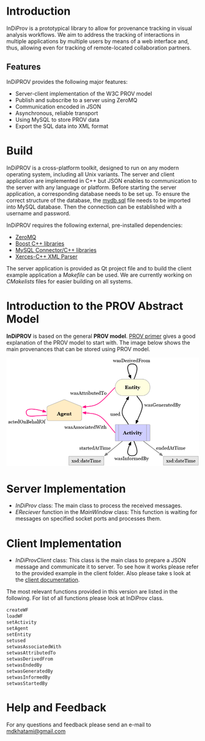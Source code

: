 # Introduction

InDiProv is a prototypical library to allow for provenance tracking in visual analysis workflows. 
We aim to address the tracking of interactions in multiple applications by multiple users by means of a web interface and, thus, allowing even for tracking of remote-located collaboration partners.


## Features

InDiPROV provides the following major features:

* Server-client implementation of the W3C PROV model
* Publish and subscribe to a server using ZeroMQ
* Communication encoded in JSON
* Asynchronous, reliable transport
* Using MySQL to store PROV data
* Export the SQL data into XML format


# Build

InDiPROV is a cross-platform toolkit, designed to run on any modern operating system, including all Unix variants. The server and client application are implemented in C++ but JSON enables to communication to the server with any language or platform. Before starting the server application, a corresponding database needs to be set up. To ensure the correct structure of the database, the [mydb.sql](https://github.com/HBPVIS/InDiProv/blob/master/Database-Structure/mydb.sql) file needs to be imported into MySQL database. Then the connection can be established with a username and password.

InDiPROV requires the following external, pre-installed dependencies:

* [ZeroMQ](http://zeromq.org/)
* [Boost C++ libraries](http://www.boost.org/)
* [MySQL Connector/C++ libraries](https://dev.mysql.com/downloads/connector/cpp/) 
* [Xerces-C++ XML Parser](http://xerces.apache.org/xerces-c/index.html)

The server application is provided as Qt project file and to build the client example application a *Makefile* can be used. We are currently working on *CMakelists* files for easier building on all systems.


# Introduction to the PROV Abstract Model

**InDiPROV** is based on the general **PROV model**. [PROV primer](https://www.w3.org/TR/2013/NOTE-prov-primer-20130430/) gives a good explanation of the PROV model to start with. The image below shows the main provenances that can be stored using PROV model.

![alt tag](https://github.com/HBPVIS/InDiProv/blob/master/Documents/starting-points.png)

# Server Implementation

* *InDiProv* class: The main class to process the received messages.
* *EReciever* function in the *MainWindow* class: This function is waiting for messages on specified socket ports and processes them.

# Client Implementation

* *InDiProvClient* class: This class is the main class to prepare a JSON message and communicate it to server. To see how it works please refer to the provided example in the client folder. Also please take s look at the [client documentation](https://github.com/HBPVIS/InDiProv/tree/master/client/Document/html/index.html).

The most relevant functions provided in this version are listed in the following. For list of all functions please look at InDiProv class.

    createWF
    loadWF
    setActivity
    setAgent
    setEntity
    setused
    setwasAssociatedWith
    setwasAttributedTo
    setwasDerivedFrom
    setwasEndedBy
    setwasGeneratedBy
    setwasInformedBy
    setwasStartedBy

# Help and Feedback

For any questions and feedback please send an e-mail to mdkhatami@gmail.com
